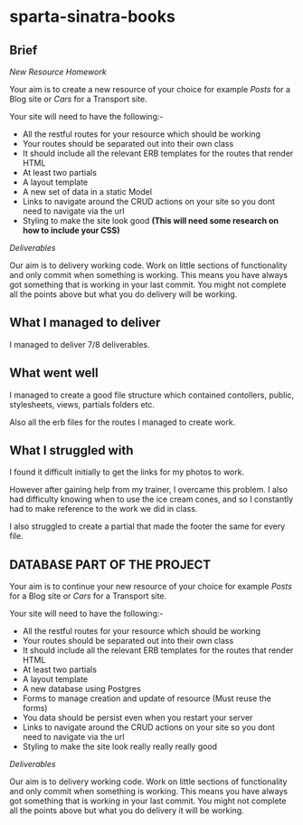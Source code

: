 # sparta-sinatra-books

## Brief

*New Resource Homework*

Your aim is to create a new resource of your choice for example *Posts* for a Blog site or *Cars* for a Transport site.

Your site will need to have the following:-

- All the restful routes for your resource which should be working
- Your routes should be separated out into their own class
- It should include all the relevant ERB templates for the routes that render HTML
- At least two partials
- A layout template
- A new set of data in a static Model
- Links to navigate around the CRUD actions on your site so you dont need to navigate via the url
- Styling to make the site look good **(This will need some research on how to include your CSS)**

*Deliverables*

Our aim is to delivery working code. Work on little sections of functionality and only commit when something is working. This means you have always got something that is working in your last commit. You might not complete all the points above but what you do delivery will be working.

## What I managed to deliver

I managed to deliver 7/8 deliverables.

## What went well

I managed to create a good file structure which contained contollers, public, stylesheets, views, partials folders etc.

Also all the erb files for the routes I managed to create work.

## What I struggled with

I found it difficult initially to get the links for my photos to work.

However after gaining help from my trainer, I overcame this problem. I also had difficulty knowing when to use the ice cream cones, and so I constantly had to make reference to the work we did in class.

I also struggled to create a partial that made the footer the same for every file.

## DATABASE PART OF THE PROJECT

Your aim is to continue your new resource of your choice for example *Posts* for a Blog site or *Cars* for a Transport site.

Your site will need to have the following:-

- All the restful routes for your resource which should be working
- Your routes should be separated out into their own class
- It should include all the relevant ERB templates for the routes that render HTML
- At least two partials
- A layout template
- A new database using Postgres
- Forms to manage creation and update of resource (Must reuse the forms)
- You data should be persist even when you restart your server
- Links to navigate around the CRUD actions on your site so you dont need to navigate via the url
- Styling to make the site look really really really good

*Deliverables*

Our aim is to delivery working code. Work on little sections of functionality and only commit when something is working. This means you have always got something that is working in your last commit. You might not complete all the points above but what you do delivery it will be working.
